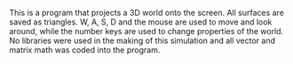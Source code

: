 This is a program that projects a 3D world onto the screen. All surfaces are saved as triangles. W, A, S, D and the mouse are used to move and look around, while the number keys are used to change properties of the world. No libraries were used in the making of this simulation and all vector and matrix math was coded into the program.